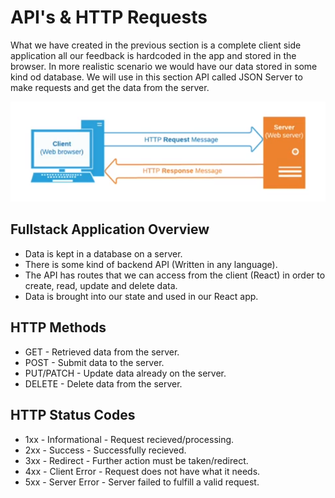 # **API's & HTTP Requests**

What we have created in the previous section is a complete client side application all our feedback is hardcoded in the app and stored in the browser. In more realistic scenario we would have our data stored in some kind od database. We will use in this section API called JSON Server to make requests and get the data from the server.

![Client-Server Communucation Diagram](../images/client-server-requests.png)

## **Fullstack Application Overview**

-   Data is kept in a database on a server.
-   There is some kind of backend API (Written in any language).
-   The API has routes that we can access from the client (React) in order to create, read, update and delete data.
-   Data is brought into our state and used in our React app.

## **HTTP Methods**

-   GET - Retrieved data from the server.
-   POST - Submit data to the server.
-   PUT/PATCH - Update data already on the server.
-   DELETE - Delete data from the server.

## **HTTP Status Codes**

-   1xx - Informational - Request recieved/processing.
-   2xx - Success - Successfully recieved.
-   3xx - Redirect - Further action must be taken/redirect.
-   4xx - Client Error - Request does not have what it needs.
-   5xx - Server Error - Server failed to fulfill a valid request.
